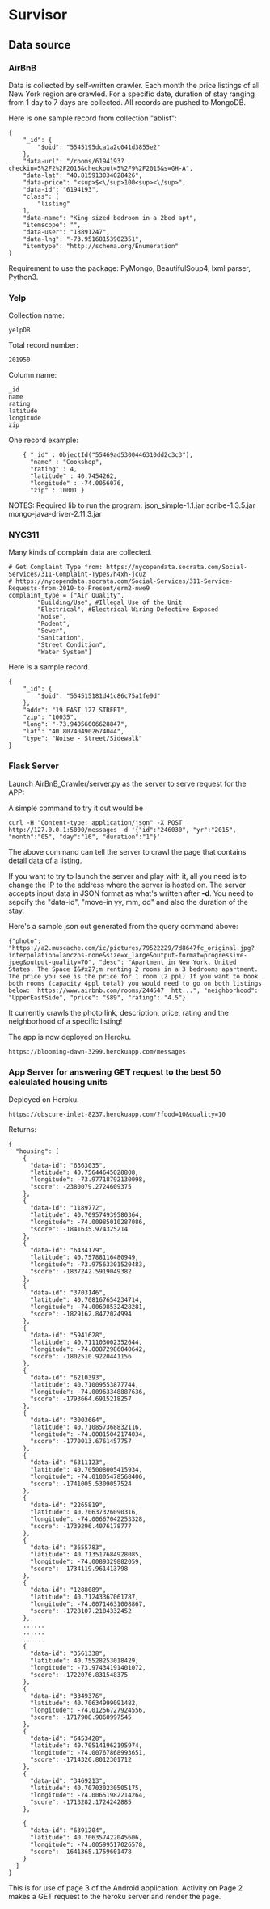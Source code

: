# Survisor

## Data source

### AirBnB

Data is collected by self-written crawler. Each month the price listings of all New York region are crawled. For a specific date, duration of stay ranging from 1 day to 7 days are collected. All records are pushed to MongoDB. 

Here is one sample record from collection "ablist": 

```
{
    "_id": {
        "$oid": "5545195dca1a2c041d3855e2"
    },
    "data-url": "/rooms/6194193?checkin=5%2F2%2F2015&checkout=5%2F9%2F2015&s=GH-A",
    "data-lat": "40.815913034028426",
    "data-price": "<sup>$<\/sup>100<sup><\/sup>",
    "data-id": "6194193",
    "class": [
        "listing"
    ],
    "data-name": "King sized bedroom in a 2bed apt",
    "itemscope": "",
    "data-user": "18891247",
    "data-lng": "-73.95168153902351",
    "itemtype": "http://schema.org/Enumeration"
}
```

Requirement to use the package: PyMongo, BeautifulSoup4, lxml parser, Python3. 

### Yelp

Collection name:

    yelpDB

Total record number:

    201950

Column name:

    _id
    name
    rating
    latitude
    longitude
    zip

One record example:

```
    { "_id" : ObjectId("55469ad5300446310dd2c3c3"), 
      "name" : "Cookshop", 
      "rating" : 4, 
      "latitude" : 40.7454262, 
      "longitude" : -74.0056076, 
      "zip" : 10001 }
```


NOTES:
Required lib to run the program:
    json_simple-1.1.jar
    scribe-1.3.5.jar
    mongo-java-driver-2.11.3.jar

### NYC311

Many kinds of complain data are collected. 

```
# Get Complaint Type from: https://nycopendata.socrata.com/Social-Services/311-Complaint-Types/h4xh-jcuz
# https://nycopendata.socrata.com/Social-Services/311-Service-Requests-from-2010-to-Present/erm2-nwe9
complaint_type = ["Air Quality",
        "Building/Use", #Illegal Use of the Unit
        "Electrical", #Electrical Wiring Defective Exposed
        "Noise",
        "Rodent",
        "Sewer",
        "Sanitation",
        "Street Condition",
        "Water System"]
```

Here is a sample record. 

```
{
    "_id": {
        "$oid": "554515181d41c86c75a1fe9d"
    },
    "addr": "19 EAST 127 STREET",
    "zip": "10035",
    "long": "-73.94056006628847",
    "lat": "40.807404902674044",
    "type": "Noise - Street/Sidewalk"
}
```

### Flask Server
Launch AirBnB_Crawler/server.py as the server to serve request for the APP:

A simple command to try it out would be 
```
curl -H "Content-type: application/json" -X POST http://127.0.0.1:5000/messages -d '{"id":"246030", "yr":"2015", "month":"05", "day":"16", "duration":"1"}'
```

The above command can tell the server to crawl the page that contains detail data of a listing.

If you want to try to launch the server and play with it, all you need is to change the IP to the address where the server is hosted on. The server accepts input data in JSON format as what's written after  **-d**. You need to sepcify the "data-id", "move-in yy, mm, dd" and also the duration of the stay.

Here's a sample json out generated from the query command above:

```
{"photo": "https://a2.muscache.com/ic/pictures/79522229/7d8647fc_original.jpg?interpolation=lanczos-none&size=x_large&output-format=progressive-jpeg&output-quality=70", "desc": "Apartment in New York, United States. The Space I&#x27;m renting 2 rooms in a 3 bedrooms apartment.  The price you see is the price for 1 room (2 ppl) If you want to book both rooms (capacity 4ppl total) you would need to go on both listings below:  https://www.airbnb.com/rooms/244547  htt...", "neighborhood": "UpperEastSide", "price": "$89", "rating": "4.5"}
```

It currently crawls the photo link, description, price, rating and the neighborhood of a specific listing!

The app is now deployed on Heroku. 

```
https://blooming-dawn-3299.herokuapp.com/messages
```


### App Server for answering GET request to the best 50 calculated housing units
Deployed on Heroku. 

```
https://obscure-inlet-8237.herokuapp.com/?food=10&quality=10
```

Returns: 

```
{
  "housing": [
    {
      "data-id": "6363035",
      "latitude": 40.75644645028808,
      "longitude": -73.97718792130098,
      "score": -2380079.2724609375
    },
    {
      "data-id": "1189772",
      "latitude": 40.709574939580364,
      "longitude": -74.00985010287086,
      "score": -1841635.974325214
    },
    {
      "data-id": "6434179",
      "latitude": 40.75788116480949,
      "longitude": -73.97563301520483,
      "score": -1837242.5919049382
    },
    {
      "data-id": "3703146",
      "latitude": 40.708167654234714,
      "longitude": -74.00698532428281,
      "score": -1829162.8472024994
    },
    {
      "data-id": "5941628",
      "latitude": 40.711103002352644,
      "longitude": -74.00872986040642,
      "score": -1802510.9220441156
    },
    {
      "data-id": "6210393",
      "latitude": 40.71009553877744,
      "longitude": -74.00963348887636,
      "score": -1793664.6915218257
    },
    {
      "data-id": "3003664",
      "latitude": 40.710857368832116,
      "longitude": -74.00815042174034,
      "score": -1770013.6761457757
    },
    {
      "data-id": "6311123",
      "latitude": 40.705008005415934,
      "longitude": -74.01005478568406,
      "score": -1741005.5309057524
    },
    {
      "data-id": "2265819",
      "latitude": 40.70637326090316,
      "longitude": -74.00667042253328,
      "score": -1739296.4076178777
    },
    {
      "data-id": "3655783",
      "latitude": 40.713517684928085,
      "longitude": -74.0089329882059,
      "score": -1734119.961413798
    },
    {
      "data-id": "1288089",
      "latitude": 40.71243367061787,
      "longitude": -74.00714631008867,
      "score": -1728107.2104332452
    },
    ......
    ......
    ......
    {
      "data-id": "3561338",
      "latitude": 40.75528253018429,
      "longitude": -73.97434191401072,
      "score": -1722076.831548375
    },
    {
      "data-id": "3349376",
      "latitude": 40.70634999091482,
      "longitude": -74.01256727924556,
      "score": -1717908.9860997545
    },
    {
      "data-id": "6453428",
      "latitude": 40.705141962195974,
      "longitude": -74.00767868993651,
      "score": -1714320.8012301712
    },
    {
      "data-id": "3469213",
      "latitude": 40.707030230505175,
      "longitude": -74.00651982214264,
      "score": -1713282.1724242885
    },

    {
      "data-id": "6391204",
      "latitude": 40.706357422045606,
      "longitude": -74.00599517026578,
      "score": -1641365.1759601478
    }
  ]
}
```

This is for use of page 3 of the Android application. Activity on Page 2 makes a GET request to the heroku server and render the page. 

